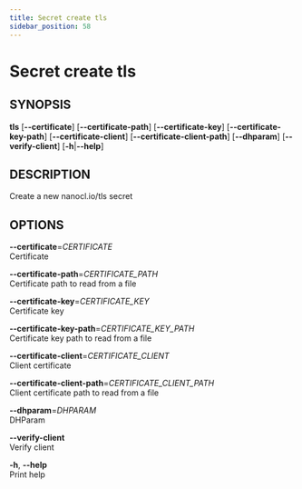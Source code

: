 ```yaml
---
title: Secret create tls
sidebar_position: 58
---
```


# Secret create tls

## SYNOPSIS

**tls** \[**--certificate**\] \[**--certificate-path**\]
\[**--certificate-key**\] \[**--certificate-key-path**\]
\[**--certificate-client**\] \[**--certificate-client-path**\]
\[**--dhparam**\] \[**--verify-client**\] \[**-h**\|**--help**\]

## DESCRIPTION

Create a new nanocl.io/tls secret

## OPTIONS

**--certificate**=*CERTIFICATE*  
Certificate

**--certificate-path**=*CERTIFICATE_PATH*  
Certificate path to read from a file

**--certificate-key**=*CERTIFICATE_KEY*  
Certificate key

**--certificate-key-path**=*CERTIFICATE_KEY_PATH*  
Certificate key path to read from a file

**--certificate-client**=*CERTIFICATE_CLIENT*  
Client certificate

**--certificate-client-path**=*CERTIFICATE_CLIENT_PATH*  
Client certificate path to read from a file

**--dhparam**=*DHPARAM*  
DHParam

**--verify-client**  
Verify client

**-h**, **--help**  
Print help
